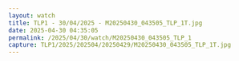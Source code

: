 ```yaml
---
layout: watch
title: TLP1 - 30/04/2025 - M20250430_043505_TLP_1T.jpg
date: 2025-04-30 04:35:05
permalink: /2025/04/30/watch/M20250430_043505_TLP_1
capture: TLP1/2025/202504/20250429/M20250430_043505_TLP_1T.jpg
---
```

